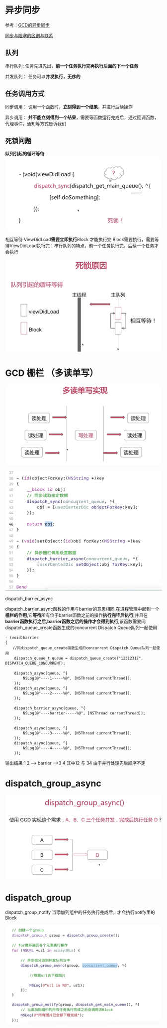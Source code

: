 # 异步同步
参考：[GCD的异步同步](http://www.cocoachina.com/articles/22433)

[同步与阻塞的区别与联系](http://www.cocoachina.com/articles/28201)

## 队列

串行队列:
任务先进先出，**前一个任务执行完再执行后面的下一个任务**

并发队列：
任务可以**并发执行，无序的**

## 任务调用方式

同步调用：
调用一个函数时，**立刻得到一个结果**，并进行后续操作

异步调用：
**并不能立刻得到一个结果**，需要等函数运行完成后，通过回调函数，代理事件，通知等方式告诉我们


## 死锁问题

**队列引起的循环等待**
![](media/16194444211430/16194427728530.jpg)

相互等待
ViewDidLoad**需要立即执行**Block 才能执行完
Block需要执行，需要等待ViewDidLoad执行完：串行队列的特点，前一个任务执行完，后续一个任务才会执行

![](media/16194444211430/16194427021454.jpg)



# GCD 栅栏 （多读单写）



![](media/16194444211430/16194434068231.jpg)



![](media/16194444211430/16194433400474.jpg)

dispatch_barrier_async

dispatch_barrier_async函数的作用与barrier的意思相同,在进程管理中起到一个**栅栏的作用**,它**等待**所有位于barrier函数之前的操作**执行完毕后执行**,并且在**barrier函数执行之后,barrier函数之后的操作才会得到执行**,该函数需要同dispatch_queue_create函数生成的concurrent Dispatch Queue队列一起使用

```Objetive-c
- (void)barrier
{
　　//同dispatch_queue_create函数生成的concurrent Dispatch Queue队列一起使用
    dispatch_queue_t queue = dispatch_queue_create("12312312", DISPATCH_QUEUE_CONCURRENT);
    
    dispatch_async(queue, ^{
        NSLog(@"----1-----%@", [NSThread currentThread]);
    });
    dispatch_async(queue, ^{
        NSLog(@"----2-----%@", [NSThread currentThread]);
    });
    
    dispatch_barrier_async(queue, ^{
        NSLog(@"----barrier-----%@", [NSThread currentThread]);
    });
    
    dispatch_async(queue, ^{
        NSLog(@"----3-----%@", [NSThread currentThread]);
    });
    dispatch_async(queue, ^{
        NSLog(@"----4-----%@", [NSThread currentThread]);
    });

```

输出结果:1 2 --> barrier -->3 4  其中12 与 34 由于并行处理先后顺序不定

# dispatch_group_async

![](media/16194444211430/16194437490783.jpg)


# dispatch_group

dispatch_group_notify 当添加到组中的任务执行完成后，才会执行notify里的Block

![](media/16194444211430/16194439752162.jpg)


